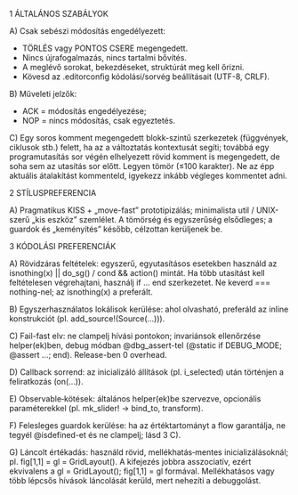 ﻿1 ÁLTALÁNOS SZABÁLYOK

A) Csak sebészi módosítás engedélyezett:
- TÖRLÉS vagy PONTOS CSERE megengedett.
- Nincs újrafogalmazás, nincs tartalmi bővítés.
- A meglévő sorokat, bekezdéseket, struktúrát meg kell őrizni.
- Kövesd az .editorconfig kódolási/sorvég beállításait (UTF-8, CRLF).

B) Műveleti jelzők: 
- ACK = módosítás engedélyezése; 
- NOP = nincs módosítás, csak egyeztetés.

C) Egy soros komment megengedett blokk-szintű szerkezetek (függvények, ciklusok stb.) felett, ha az a változtatás kontextusát segíti; továbbá egy programutasítás sor végén elhelyezett rövid komment is megengedett, de soha sem az utasítás sor előtt. Legyen tömör (≤100 karakter). Ne az épp aktuális átalakítást kommenteld, igyekezz inkább végleges kommentet adni.

2 STÍLUSPREFERENCIA

A) Pragmatikus KISS + „move-fast” prototipizálás; minimalista util / UNIX-szerű „kis eszköz” szemlélet. A tömörség és egyszerűség elsődleges; a guardok és „keményítés” később, célzottan kerüljenek be.

3 KÓDOLÁSI PREFERENCIÁK

A) Rövidzáras feltételek: egyszerű, egyutasításos esetekben használd az isnothing(x) || do_sg() / cond && action() mintát. Ha több utasítást kell feltételesen végrehajtani, használj if … end szerkezetet. Ne keverd === nothing-nel; az isnothing(x) a preferált.

B) Egyszerhasználatos lokálisok kerülése: ahol olvasható, preferáld az inline konstrukciót (pl. add_source!(Source(...))).

C) Fail-fast elv: ne clampelj hívási pontokon; invariánsok ellenőrzése helper(ek)ben, debug módban @dbg_assert-tel (@static if DEBUG_MODE; @assert …; end). Release-ben 0 overhead.

D) Callback sorrend: az inicializáló állítások (pl. i_selected) után történjen a feliratkozás (on(...)).

E) Observable‑kötések: általános helper(ek)be szervezve, opcionális paraméterekkel (pl. mk_slider! → bind_to, transform).

F) Felesleges guardok kerülése: ha az értéktartományt a flow garantálja, ne tegyél @isdefined-et és ne clampelj; lásd 3 C).

G) Láncolt értékadás: használd rövid, mellékhatás‑mentes inicializálásoknál; pl. fig[1,1] = gl = GridLayout(). A kifejezés jobbra asszociatív, ezért ekvivalens a gl = GridLayout(); fig[1,1] = gl formával. Mellékhatásos vagy több lépcsős hívások láncolását kerüld, mert nehezíti a debuggolást.
